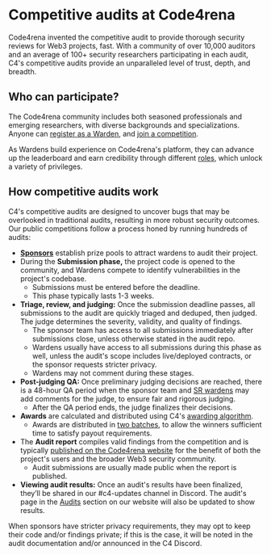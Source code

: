 # Competitive audits at Code4rena

Code4rena invented the competitive audit to provide thorough security reviews for Web3 projects, fast. With a community of over 10,000 auditors and an average of 100+ security researchers participating in each audit, C4's competitive audits provide an unparalleled level of trust, depth, and breadth. 

## Who can participate?

The Code4rena community includes both seasoned professionals and emerging researchers, with diverse backgrounds and specializations. Anyone can [register as a Warden](/getting-started/), and [join a competition](/getting-started/how-to-participate).

As Wardens build experience on Code4rena's platform, they can advance up the leaderboard and earn credibility through different [roles](/roles/), which unlock a variety of privileges.

## How competitive audits work

C4's competitive audits are designed to uncover bugs that may be overlooked in traditional audits, resulting in more robust security outcomes. Our public competitions follow a process honed by running hundreds of audits:

- [**Sponsors**](roles/sponsors/) establish prize pools to attract wardens to audit their project.
- During the **Submission phase,** the project code is opened to the community, and Wardens compete to identify vulnerabilities in the project's codebase. 
  - Submissions must be entered before the deadline. 
  - This phase typically lasts 1-3 weeks.
- **Triage, review, and judging:** Once the submission deadline passes, all submissions to the audit are quickly triaged and deduped, then judged. The judge determines the severity, validity, and quality of findings. 
  - The sponsor team has access to all submissions immediately after submissions close, unless otherwise stated in the audit repo.
  - Wardens usually have access to all submissions during this phase as well, unless the audit's scope includes live/deployed contracts, or the sponsor requests stricter privacy.
  - Wardens may not comment during these stages. 
- **Post-judging QA:** Once preliminary judging decisions are reached, there is a 48-hour QA period when the sponsor team and [SR wardens](/roles/sr-wardens) may add comments for the judge, to ensure fair and rigorous judging. 
  - After the QA period ends, the judge finalizes their decisions.
- **Awards** are calculated and distributed using C4's [awarding algorithm](/awarding/). 
  - Awards are distributed in [two batches](/awarding/awarding-process/), to allow the winners sufficient time to satisfy payout requirements.
- The **Audit report** compiles valid findings from the competition and is typically [published on the Code4rena website](https://code4rena.com/reports) for the benefit of both the project's users and the broader Web3 security community. 
  - Audit submissions are usually made public when the report is published.
- **Viewing audit results:** Once an audit's results have been finalized, they’ll be shared in our #c4-updates channel in Discord. The audit's page in the [Audits](https://code4rena.com/audits) section on our website will also be updated to show results.

When sponsors have stricter privacy requirements, they may opt to keep their code and/or findings private; if this is the case, it will be noted in the audit documentation and/or announced in the C4 Discord.